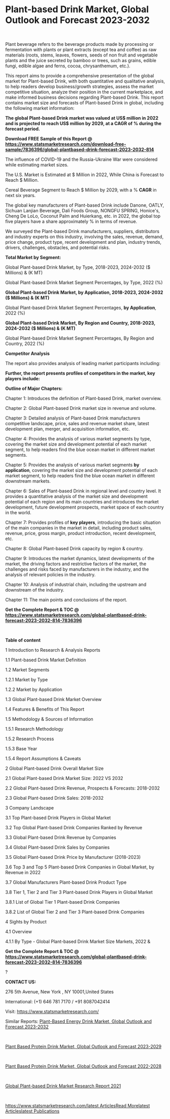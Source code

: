 <h1>Plant-based Drink Market, Global Outlook and Forecast 2023-2032</h1><br/><p>Plant beverage refers to the beverage products made by processing or fermentation with plants or plant extracts (except tea and coffee) as raw materials (roots, stems, leaves, flowers, seeds of non fruit and vegetable plants and the juice secreted by bamboo or trees, such as grains, edible fungi, edible algae and ferns, cocoa, chrysanthemum, etc.).</p>
 
 
 
 <p>This report aims to provide a comprehensive presentation of the global market for Plant-based Drink, with both quantitative and qualitative analysis, to help readers develop business/growth strategies, assess the market competitive situation, analyze their position in the current marketplace, and make informed business decisions regarding Plant-based Drink. This report contains market size and forecasts of Plant-based Drink in global, including the following market information:</p>
 
 
 
 <p><strong>The global Plant-based Drink market was valued at US$ million in 2022 and is projected to reach US$ million by 2029, at a <strong>CAGR</strong> of % during the forecast period.</strong></p>
 
 
 
 <p><strong>Download FREE Sample of this Report @ <a href="https://www.statsmarketresearch.com/download-free-sample/7836396/global-plantbased-drink-forecast-2023-2032-814">https://www.statsmarketresearch.com/download-free-sample/7836396/global-plantbased-drink-forecast-2023-2032-814</a></strong></p>
 
 
 
 <p>The influence of COVID-19 and the Russia-Ukraine War were considered while estimating market sizes.</p>
 
 
 
 <p>The U.S. Market is Estimated at $ Million in 2022, While China is Forecast to Reach $ Million.</p>
 
 
 
 <p>Cereal Beverage Segment to Reach $ Million by 2029, with a % <strong>CAGR</strong> in next six years.</p>
 
 
 
 <p>The global key manufacturers of Plant-based Drink include Danone, OATLY, Sichuan Lanjian Beverage, Dali Foods Group, NONGFU SPRING, Honice&#39;s, Cheng De LoLo, Coconut Palm and Huierkang, etc. in 2022, the global top five players have a share approximately % in terms of revenue.</p>
 
 
 
 <p>We surveyed the Plant-based Drink manufacturers, suppliers, distributors and industry experts on this industry, involving the sales, revenue, demand, price change, product type, recent development and plan, industry trends, drivers, challenges, obstacles, and potential risks.</p>
 
 
 
 <p><strong>Total Market by Segment:</strong></p>
 
 
 
 <p>Global Plant-based Drink Market, by Type, 2018-2023, 2024-2032 ($ Millions) & (K MT)</p>
 
 
 
 <p>Global Plant-based Drink Market Segment Percentages, by Type, 2022 (%)</p>
 
 
 
 <p><strong>Global Plant-based Drink Market, <strong>by Application</strong>, 2018-2023, 2024-2032 ($ Millions) & (K MT)</strong></p>
 
 
 
 <p>Global Plant-based Drink Market Segment Percentages, <strong>by Application</strong>, 2022 (%)</p>
 
 
 
 <p><strong>Global Plant-based Drink Market, By Region and Country, 2018-2023, 2024-2032 ($ Millions) & (K MT)</strong></p>
 
 
 
 <p>Global Plant-based Drink Market Segment Percentages, By Region and Country, 2022 (%)</p>
 
 
 
 <p><strong>Competitor Analysis</strong></p>
 
 
 
 <p>The report also provides analysis of leading market participants including:</p>
 
 
 
 <p><strong>Further, the report presents profiles of competitors in the market, <strong>key players</strong> include:</strong></p>
 
 
 
 <p><strong>Outline of Major Chapters:</strong></p>
 
 
 
 <p>Chapter 1: Introduces the definition of Plant-based Drink, market overview.</p>
 
 
 
 <p>Chapter 2: Global Plant-based Drink market size in revenue and volume.</p>
 
 
 
 <p>Chapter 3: Detailed analysis of Plant-based Drink manufacturers competitive landscape, price, sales and revenue market share, latest development plan, merger, and acquisition information, etc.</p>
 
 
 
 <p>Chapter 4: Provides the analysis of various market segments by type, covering the market size and development potential of each market segment, to help readers find the blue ocean market in different market segments.</p>
 
 
 
 <p>Chapter 5: Provides the analysis of various market segments <strong>by application</strong>, covering the market size and development potential of each market segment, to help readers find the blue ocean market in different downstream markets.</p>
 
 
 
 <p>Chapter 6: Sales of Plant-based Drink in regional level and country level. It provides a quantitative analysis of the market size and development potential of each region and its main countries and introduces the market development, future development prospects, market space of each country in the world.</p>
 
 
 
 <p>Chapter 7: Provides profiles of <strong>key players</strong>, introducing the basic situation of the main companies in the market in detail, including product sales, revenue, price, gross margin, product introduction, recent development, etc.</p>
 
 
 
 <p>Chapter 8: Global Plant-based Drink capacity by region & country.</p>
 
 
 
 <p>Chapter 9: Introduces the market dynamics, latest developments of the market, the driving factors and restrictive factors of the market, the challenges and risks faced by manufacturers in the industry, and the analysis of relevant policies in the industry.</p>
 
 
 
 <p>Chapter 10: Analysis of industrial chain, including the upstream and downstream of the industry.</p>
 
 
 
 <p>Chapter 11: The main points and conclusions of the report.</p>
 
 
 
 <div><b>Get the Complete Report & TOC @ <a href="https://www.statsmarketresearch.com/global-plantbased-drink-forecast-2023-2032-814-7836396">https://www.statsmarketresearch.com/global-plantbased-drink-forecast-2023-2032-814-7836396</a></b></div>
 
 
 
 <p><br />
 
 <b>Table of content</b></p>
 
 
 
 <p>1 Introduction to Research & Analysis Reports<br />
 
 1.1 Plant-based Drink Market Definition<br />
 
 1.2 Market Segments<br />
 
 1.2.1 Market by Type<br />
 
 1.2.2 Market by Application<br />
 
 1.3 Global Plant-based Drink Market Overview<br />
 
 1.4 Features & Benefits of This Report<br />
 
 1.5 Methodology & Sources of Information<br />
 
 1.5.1 Research Methodology<br />
 
 1.5.2 Research Process<br />
 
 1.5.3 Base Year<br />
 
 1.5.4 Report Assumptions & Caveats<br />
 
 2 Global Plant-based Drink Overall Market Size<br />
 
 2.1 Global Plant-based Drink Market Size: 2022 VS 2032<br />
 
 2.2 Global Plant-based Drink Revenue, Prospects & Forecasts: 2018-2032<br />
 
 2.3 Global Plant-based Drink Sales: 2018-2032<br />
 
 3 Company Landscape<br />
 
 3.1 Top Plant-based Drink Players in Global Market<br />
 
 3.2 Top Global Plant-based Drink Companies Ranked by Revenue<br />
 
 3.3 Global Plant-based Drink Revenue by Companies<br />
 
 3.4 Global Plant-based Drink Sales by Companies<br />
 
 3.5 Global Plant-based Drink Price by Manufacturer (2018-2023)<br />
 
 3.6 Top 3 and Top 5 Plant-based Drink Companies in Global Market, by Revenue in 2022<br />
 
 3.7 Global Manufacturers Plant-based Drink Product Type<br />
 
 3.8 Tier 1, Tier 2 and Tier 3 Plant-based Drink Players in Global Market<br />
 
 3.8.1 List of Global Tier 1 Plant-based Drink Companies<br />
 
 3.8.2 List of Global Tier 2 and Tier 3 Plant-based Drink Companies<br />
 
 4 Sights by Product<br />
 
 4.1 Overview<br />
 
 4.1.1 By Type - Global Plant-based Drink Market Size Markets, 2022 &</p>
 
 
 
 <div><b>Get the Complete Report & TOC @ <a href="https://www.statsmarketresearch.com/global-plantbased-drink-forecast-2023-2032-814-7836396">https://www.statsmarketresearch.com/global-plantbased-drink-forecast-2023-2032-814-7836396</a></b></div>
 
 
 
 <p>? </p>
 
 
 
 <p><b>CONTACT US:</b><br />
 
 276 5th Avenue, New York , NY 10001,United States<br />
 
 International: (+1) 646 781 7170 / +91 8087042414<br />
 
 Visit: <a href="https://www.statsmarketresearch.com/">https://www.statsmarketresearch.com/</a><br />
 
 Similar Reports: <a href="https://www.statsmarketresearch.com/global-plantbased-drink-forecast-2023-2032-814-7836396">Plant-Based Energy Drink Market, Global Outlook and Forecast 2023-2032</a><br />
 
 <br />
 
 <a href="https://www.statsmarketresearch.com/global-plantbased-drink-forecast-2023-2032-814-7836396">Plant Based Protein Drink Market, Global Outlook and Forecast 2023-2029</a><br />
 
 <br />
 
 <a href="https://www.statsmarketresearch.com/global-plantbased-drink-forecast-2023-2032-814-7836396">Plant Based Protein Drink Market, Global Outlook and Forecast 2022-2028</a><br />
 
 <br />
 
 <a href="https://www.statsmarketresearch.com/global-plantbased-drink-forecast-2023-2032-814-7836396">Global Plant-based Drink Market Research Report 2021</a><br />
 
 <br />
 
 <a href="https://gyeongbokgung.com">https://www.statsmarketresearch.com/</a><a href="https://hallyeomaritime.com">latest Articles</a><a href="https://jingwansa.com">Read More</a><a href="https://nguoiviet.jp/">latest Articles</a><a href="https://www.intelmarketresearch.com/">latest Publications</a></p>